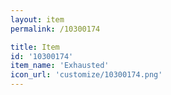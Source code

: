 ```yaml
---
layout: item
permalink: /10300174

title: Item
id: '10300174'
item_name: 'Exhausted'
icon_url: 'customize/10300174.png'
---
```

